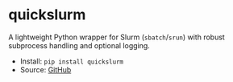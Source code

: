 # quickslurm

A lightweight Python wrapper for Slurm (`sbatch`/`srun`) with robust subprocess handling and optional logging.

- Install: `pip install quickslurm`
- Source: [GitHub](https://github.com/JayQuimby/quickslurm)
